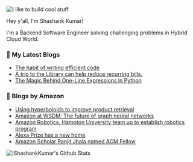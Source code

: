![I like to build cool stuff](https://res.cloudinary.com/dt8g3rhcy/image/upload/v1595929574/i_like_to_build_cool_shit._1_nzbwjh.png)

Hey y'all, I'm Shashank Kumar! 

I'm a Backend Software Engineer solving challenging problems in Hybrid Cloud World.

### 📕 My Latest Blogs
<!-- BLOG-POST-LIST:START -->
- [The habit of writing efficient code](https://medium.com/@ishashankkumar/the-habit-of-writing-efficient-code-153b05f04269?source=rss-d24dda280d5f------2)
- [A trip to the Library can help reduce recurring bills.](https://medium.com/swlh/a-trip-to-the-library-can-help-reduce-recurring-bills-23bca495cdf5?source=rss-d24dda280d5f------2)
- [The Magic Behind One-Line Expressions in Python](https://medium.com/swlh/the-magic-behind-one-line-expressions-in-python-816c10180c5c?source=rss-d24dda280d5f------2)
<!-- BLOG-POST-LIST:END -->

### 📕 Blogs by Amazon
<!-- AMAZON-BLOG-POST-LIST:START -->
- [Using hyperboloids to improve product retrieval](https://www.amazon.science/blog/using-hyperboloids-to-improve-product-retrieval)
- [Amazon at WSDM: The future of graph neural networks](https://www.amazon.science/blog/amazon-at-wsdm-the-future-of-graph-neural-networks)
- [Amazon Robotics, Hampton University team up to establish robotics program](https://www.amazon.science/academic-engagements/amazon-robotics-hampton-university-team-up-to-establish-robotics-program)
- [Alexa Prize has a new home](https://www.amazon.science/alexa-prize/alexa-prize-has-a-new-home)
- [Amazon Scholar Ranjit Jhala named ACM Fellow](https://www.amazon.science/latest-news/amazon-scholar-ranjit-jhala-chosen-as-acm-fellow-for-computer-science-contributions)
<!-- AMAZON-BLOG-POST-LIST:END -->



<img align="center" alt="iShashankKumar's Github Stats" src="https://github-readme-stats.vercel.app/api?username=ishashankkumar&show_icons=true&hide_border=true" />
